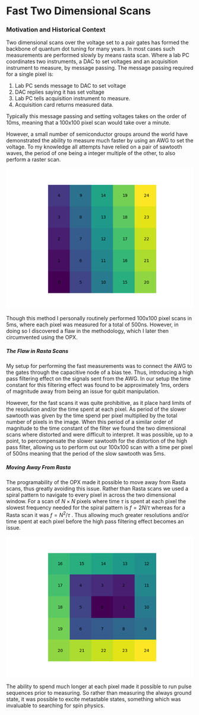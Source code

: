 # Fast Two Dimensional Scans

### Motivation and Historical Context

Two dimensional scans over the voltage set to a pair gates has formed the backbone of quantum dot tuning for many years. In most cases such measurements are performed slowly by means rasta scan. Where a lab PC coordinates two instruments, a DAC to set voltages and an acquisition instrument to measure, by message passing. The message passing required for a single pixel is: 

1. Lab PC sends message to DAC to set voltage
2. DAC replies saying it has set voltage
3. Lab PC tells acquisition instrument to measure.
4. Acquisition card returns measured data. 

Typically this message passing and setting voltages takes on the order of 10ms, meaning that a 100x100 pixel scan would take over a minute. 

However, a small number of semiconductor groups around the world have demonstrated the ability to measure much faster by using an AWG to set the voltage. To my knowledge all attempts have relied on a pair of sawtooth waves, the period of one being a integer multiple of the other, to also perform a raster scan. 

![Raster_Scan](../_images/Raster_Scan.png)

Though this method I personally routinely performed 100x100 pixel scans in 5ms, where each pixel was measured for a total of 500ns. However, in doing so I discovered a flaw in the methodology, which I later then circumvented using the OPX. 

##### The Flaw in Rasta Scans

My setup for performing the fast measurements was to connect the AWG to the gates through the capacitive node of a bias tee. Thus, introducing a high pass filtering effect on the signals sent from the AWG. In our setup the time constant for this filtering effect was found to be approximately 1ms, orders of magnitude away from being an issue for qubit manipulation. 

However, for the fast scans it was quite prohibitive, as it place hard limits of the resolution and/or the time spent at each pixel. As period of the slower sawtooth was given by the time spend per pixel multiplied by the total number of pixels in the image.  When this period of a similar order of magnitude to the time constant of the filter we found the two dimensional scans where distorted and were difficult to interpret. It was possible, up to a point, to percompensate the slower sawtooth for the distortion of the high pass filter, allowing us to perform out our 100x100 scan with a time per pixel of 500ns meaning that the period of the slow sawtooth was 5ms. 

##### Moving Away From Rasta

The programability of the OPX made it possible to move away from Rasta scans, thus greatly avoiding this issue. Rather than Rasta scans we used a spiral pattern to navigate to every pixel in across the two dimensional window. For a scan of $N \times N$  pixels where time $\tau$ is spent at each pixel the slowest frequency needed for the spiral pattern is $f=2N/\tau$ whereas for a Rasta scan it was $f=N^2/\tau$ . Thus allowing much greater resolutions and/or time spent at each pixel before the high pass filtering effect becomes an issue. 

![Spiral_Scan](../_images/Spiral_Scan.png)

The ability to spend much longer at each pixel made it possible to run pulse sequences prior to measuring. So rather than measuring the always ground state, it was possible to excite metastable states, something which was invaluable to searching for spin physics. 





















